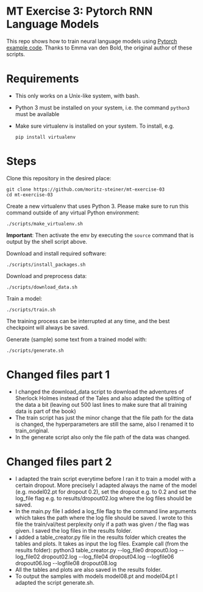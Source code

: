 # MT Exercise 3: Pytorch RNN Language Models

This repo shows how to train neural language models using [Pytorch example code](https://github.com/pytorch/examples/tree/master/word_language_model). Thanks to Emma van den Bold, the original author of these scripts. 

# Requirements

- This only works on a Unix-like system, with bash.
- Python 3 must be installed on your system, i.e. the command `python3` must be available
- Make sure virtualenv is installed on your system. To install, e.g.

    `pip install virtualenv`

# Steps

Clone this repository in the desired place:

    git clone https://github.com/moritz-steiner/mt-exercise-03
    cd mt-exercise-03

Create a new virtualenv that uses Python 3. Please make sure to run this command outside of any virtual Python environment:

    ./scripts/make_virtualenv.sh

**Important**: Then activate the env by executing the `source` command that is output by the shell script above.

Download and install required software:

    ./scripts/install_packages.sh

Download and preprocess data:

    ./scripts/download_data.sh

Train a model:

    ./scripts/train.sh

The training process can be interrupted at any time, and the best checkpoint will always be saved.

Generate (sample) some text from a trained model with:

    ./scripts/generate.sh

# Changed files part 1

- I changed the download_data script to download the adventures of Sherlock Holmes instead of the Tales and also adapted the splitting of the data a bit (leaving out 500 last lines to make sure that all training data is part of the book)
- The train script has just the minor change that the file path for the data is changed, the hyperparameters are still the same, also I renamed it to train_original.
- In the generate script also only the file path of the data was changed.

# Changed files part 2

- I adapted the train script everytime before I ran it to train a model with a certain dropout. More precisely I adapted always the name of the model (e.g. model02.pt for dropout 0.2), set the dropout e.g. to 0.2 and set the log_file flag e.g. to results/dropout02.log where the log files should be saved.
- In the main.py file I added a log_file flag to the command line arguments which takes the path where the log file should be saved. I wrote to this file the train/val/test perplexity only if a path was given / the flag was given. I saved the log files in the results folder.
- I added a table_creator.py file in the results folder which creates the tables and plots. It takes as input the log files. Example call (from the results folder): python3 table_creator.py --log_file0 dropout0.log --log_file02 dropout02.log --log_file04 dropout04.log --logfile06 dropout06.log --logfile08 dropout08.log
- All the tables and plots are also saved in the results folder.
- To output the samples with models model08.pt and model04.pt I adapted the script generate.sh.

